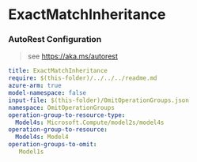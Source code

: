 # ExactMatchInheritance
### AutoRest Configuration
> see https://aka.ms/autorest

``` yaml
title: ExactMatchInheritance
require: $(this-folder)/../../../readme.md
azure-arm: true
model-namespace: false
input-file: $(this-folder)/OmitOperationGroups.json
namespace: OmitOperationGroups
operation-group-to-resource-type:
  Model4s: Microsoft.Compute/model2s/model4s
operation-group-to-resource:
  Model4s: Model4
operation-groups-to-omit:
   Model1s
```
